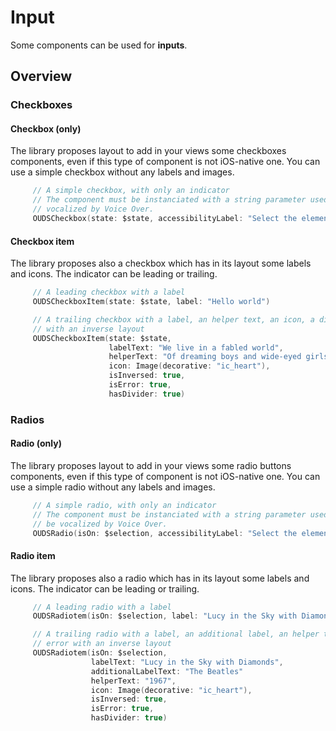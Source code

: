 # Input

Some components can be used for **inputs**.

## Overview

### Checkboxes

#### Checkbox (only)

The library proposes layout to add in your views some checkboxes components, even if this type of component is not iOS-native one.
You can use a simple checkbox without any labels and images.

```swift
     // A simple checkbox, with only an indicator
     // The component must be instanciated with a string parameter used as accessibility label that will be
     // vocalized by Voice Over. 
     OUDSCheckbox(state: $state, accessibilityLabel: "Select the element")
```

#### Checkbox item

The library proposes also a checkbox which has in its layout some labels and icons.
The indicator can be leading or trailing.

```swift
     // A leading checkbox with a label
     OUDSCheckboxItem(state: $state, label: "Hello world")

     // A trailing checkbox with a label, an helper text, an icon, a divider and is about an error
     // with an inverse layout
     OUDSCheckboxItem(state: $state,
                      labelText: "We live in a fabled world",
                      helperText: "Of dreaming boys and wide-eyed girls",
                      icon: Image(decorative: "ic_heart"),
                      isInversed: true,
                      isError: true,
                      hasDivider: true)
```

### Radios

#### Radio (only)

The library proposes layout to add in your views some radio buttons components, even if this type of component is not iOS-native one.
You can use a simple radio without any labels and images.

```swift
     // A simple radio, with only an indicator
     // The component must be instanciated with a string parameter used as accessibility label that will 
     // be vocalized by Voice Over. 
     OUDSRadio(isOn: $selection, accessibilityLabel: "Select the element")
```

#### Radio item

The library proposes also a radio which has in its layout some labels and icons.
The indicator can be leading or trailing.

```swift
     // A leading radio with a label
     OUDSRadiotem(isOn: $selection, label: "Lucy in the Sky with Diamonds")

     // A trailing radio with a label, an additional label, an helper text, an icon, a divider and is about an
     // error with an inverse layout
     OUDSRadiotem(isOn: $selection,
                  labelText: "Lucy in the Sky with Diamonds",
                  additionalLabelText: "The Beatles"
                  helperText: "1967",
                  icon: Image(decorative: "ic_heart"),
                  isInversed: true,
                  isError: true,
                  hasDivider: true)
```
